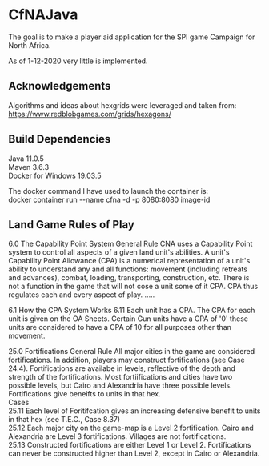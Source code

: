 # CfNAJava

The goal is to make a player aid application for the SPI game Campaign for North Africa.

As of 1-12-2020 very little is implemented. 

## Acknowledgements
Algorithms and ideas about hexgrids were leveraged and taken from: https://www.redblobgames.com/grids/hexagons/

## Build Dependencies
Java 11.0.5  
Maven 3.6.3  
Docker for Windows 19.03.5  

The docker command I have used to launch the container is:  
docker container run --name cfna -d -p 8080:8080 image-id

## Land Game Rules of Play

6.0 The Capability Point System
General Rule
CNA uses a Capability Point system to control all aspects of a given land unit's abilities. A unit's Capability Point Allowance (CPA) is a numerical representation of a unit's ability to understand any and all functions: movement (including retreats and advances), combat, loading, transporting, construction, etc. There is not a function in the game that will not cose a unit some of it CPA. CPA thus regulates each and every aspect of play. 
.....

6.1 How the CPA System Works
6.11 Each unit has a CPA. The CPA for each unit is given on the OA Sheets. Certain Gun units have a CPA of '0' these units are considered to have a CPA of 10 for all purposes other than movement. 


25.0 Fortifications
General Rule
All major cities in the game are considered fortifications. In addition, players may construct 
fortifications (see Case 24.4). Fortifications are availabe in levels, reflective of the depth and
strength of the fortifications. Most fortiifications and cities have two possible levels, but Cairo
and Alexandria have three possible levels. Fortifications give beneifts to units in that hex.  
Cases  
25.11 Each level of Foritifcation gives an increasing defensive benefit to units in that hex 
(see T.E.C., Case 8.37)  
25.12 Each major city on the game-map is a Level 2 fortification. Cairo and Alexandria are Level 3 
fortifications. Villages are not fortifications.  
25.13 Constructed fortifications are either Level 1 or Level 2. Fortifications can never be constructed
higher than Level 2, except in Cairo or Alexandria.   



